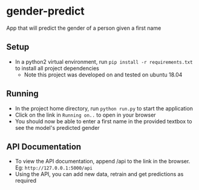# gender-predict

App that will predict the gender of a person given a first name

## Setup

* In a python2 virtual environment, run `pip install -r requirements.txt` to install all project dependencies
  * Note this project was developed on and tested on ubuntu 18.04

## Running

* In the project home directory, run `python run.py` to start the application
* Click on the link in `Running on..` to open in your browser
* You should now be able to enter a first name in the provided textbox to see the model's predicted gender

## API Documentation

* To view the API documentation, append /api to the link in the browser. Eg: `http://127.0.0.1:5000/api`
* Using the API, you can add new data, retrain and get predictions as required
